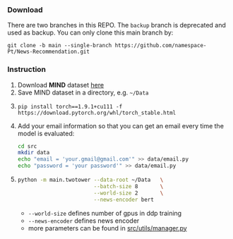 ### Download
There are two branches in this REPO. The `backup` branch is deprecated and used as backup. You can only clone this main branch by:
```
git clone -b main --single-branch https://github.com/namespace-Pt/News-Recommendation.git
```

### Instruction
1. Download **MIND** dataset [here](https://msnews.github.io/)
2. Save MIND dataset in a directory, e.g. `~/Data`
3. ```
   pip install torch==1.9.1+cu111 -f https://download.pytorch.org/whl/torch_stable.html
   ```
4. Add your email information so that you can get an email every time the model is evaluated:
   ```bash
   cd src
   mkdir data
   echo "email = 'your.gmail@gmail.com'" >> data/email.py
   echo "password = 'your password'" >> data/email.py
   ```
5. ```bash
   python -m main.twotower --data-root ~/Data   \
                           --batch-size 8       \
                           --world-size 2       \
                           --news-encoder bert
   ```
   - `--world-size` defines number of gpus in ddp training
   - `--news-encoder` defines news encoder
   - more parameters can be found in [src/utils/manager.py](src/utils/manager.py)


